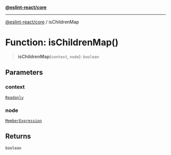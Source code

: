 [**@eslint-react/core**](../README.md)

***

[@eslint-react/core](../README.md) / isChildrenMap

# Function: isChildrenMap()

> **isChildrenMap**(`context`, `node`): `boolean`

## Parameters

### context

[`Readonly`](../-internal-/type-aliases/Readonly.md)

### node

[`MemberExpression`](../-internal-/type-aliases/MemberExpression.md)

## Returns

`boolean`
